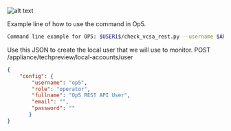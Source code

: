 ![alt text](https://s29.postimg.org/pm7a5xlk7/python_logo_1.png "Powered by Python")

Example line of how to use the command in Op5.
```sh
Command line example for OP5: $USER1$/check_vcsa_rest.py --username $ARG1$ --password $ARG2$ --url $HOSTNAME$ --domain $ARG3$ --check $ARG4$
```

Use this JSON to create the local user that we will use to monitor. POST /appliance/techpreview/local-accounts/user
```json
{
    "config": {
		"username": "op5",
		"role": "operator",
		"fullname": "Op5 REST API User",
		"email": "",
		"password": ""
       }
}
```
